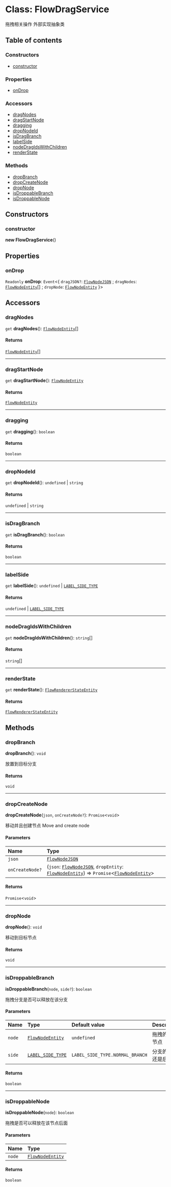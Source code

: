 # Class: FlowDragService

拖拽相关操作
外部实现抽象类

## Table of contents

### Constructors

* [constructor](/auto-docs/document/classes/FlowDragService.md#constructor)

### Properties

* [onDrop](/auto-docs/document/classes/FlowDragService.md#ondrop)

### Accessors

* [dragNodes](/auto-docs/document/classes/FlowDragService.md#dragnodes)
* [dragStartNode](/auto-docs/document/classes/FlowDragService.md#dragstartnode)
* [dragging](/auto-docs/document/classes/FlowDragService.md#dragging)
* [dropNodeId](/auto-docs/document/classes/FlowDragService.md#dropnodeid)
* [isDragBranch](/auto-docs/document/classes/FlowDragService.md#isdragbranch)
* [labelSide](/auto-docs/document/classes/FlowDragService.md#labelside)
* [nodeDragIdsWithChildren](/auto-docs/document/classes/FlowDragService.md#nodedragidswithchildren)
* [renderState](/auto-docs/document/classes/FlowDragService.md#renderstate)

### Methods

* [dropBranch](/auto-docs/document/classes/FlowDragService.md#dropbranch)
* [dropCreateNode](/auto-docs/document/classes/FlowDragService.md#dropcreatenode)
* [dropNode](/auto-docs/document/classes/FlowDragService.md#dropnode)
* [isDroppableBranch](/auto-docs/document/classes/FlowDragService.md#isdroppablebranch)
* [isDroppableNode](/auto-docs/document/classes/FlowDragService.md#isdroppablenode)

## Constructors

### constructor

**new FlowDragService**()

## Properties

### onDrop

`Readonly` **onDrop**: `Event`<{ `dragJSON?`: [`FlowNodeJSON`](/auto-docs/document/interfaces/FlowNodeJSON.md) ; `dragNodes`: [`FlowNodeEntity`](/auto-docs/document/classes/FlowNodeEntity-1.md)\[] ; `dropNode`: [`FlowNodeEntity`](/auto-docs/document/classes/FlowNodeEntity-1.md)  }>

## Accessors

### dragNodes

`get` **dragNodes**(): [`FlowNodeEntity`](/auto-docs/document/classes/FlowNodeEntity-1.md)\[]

#### Returns

[`FlowNodeEntity`](/auto-docs/document/classes/FlowNodeEntity-1.md)\[]

***

### dragStartNode

`get` **dragStartNode**(): [`FlowNodeEntity`](/auto-docs/document/classes/FlowNodeEntity-1.md)

#### Returns

[`FlowNodeEntity`](/auto-docs/document/classes/FlowNodeEntity-1.md)

***

### dragging

`get` **dragging**(): `boolean`

#### Returns

`boolean`

***

### dropNodeId

`get` **dropNodeId**(): `undefined` | `string`

#### Returns

`undefined` | `string`

***

### isDragBranch

`get` **isDragBranch**(): `boolean`

#### Returns

`boolean`

***

### labelSide

`get` **labelSide**(): `undefined` | [`LABEL_SIDE_TYPE`](/auto-docs/document/enums/LABEL_SIDE_TYPE.md)

#### Returns

`undefined` | [`LABEL_SIDE_TYPE`](/auto-docs/document/enums/LABEL_SIDE_TYPE.md)

***

### nodeDragIdsWithChildren

`get` **nodeDragIdsWithChildren**(): `string`\[]

#### Returns

`string`\[]

***

### renderState

`get` **renderState**(): [`FlowRendererStateEntity`](/auto-docs/document/classes/FlowRendererStateEntity.md)

#### Returns

[`FlowRendererStateEntity`](/auto-docs/document/classes/FlowRendererStateEntity.md)

## Methods

### dropBranch

**dropBranch**(): `void`

放置到目标分支

#### Returns

`void`

***

### dropCreateNode

**dropCreateNode**(`json`, `onCreateNode?`): `Promise`<`void`>

移动并且创建节点
Move and create node

#### Parameters

| Name | Type |
| :------ | :------ |
| `json` | [`FlowNodeJSON`](/auto-docs/document/interfaces/FlowNodeJSON.md) |
| `onCreateNode?` | (`json`: [`FlowNodeJSON`](/auto-docs/document/interfaces/FlowNodeJSON.md), `dropEntity`: [`FlowNodeEntity`](/auto-docs/document/classes/FlowNodeEntity-1.md)) => `Promise`<[`FlowNodeEntity`](/auto-docs/document/classes/FlowNodeEntity-1.md)> |

#### Returns

`Promise`<`void`>

***

### dropNode

**dropNode**(): `void`

移动到目标节点

#### Returns

`void`

***

### isDroppableBranch

**isDroppableBranch**(`node`, `side?`): `boolean`

拖拽分支是否可以释放在该分支

#### Parameters

| Name | Type | Default value | Description |
| :------ | :------ | :------ | :------ |
| `node` | [`FlowNodeEntity`](/auto-docs/document/classes/FlowNodeEntity-1.md) | `undefined` | 拖拽的分支节点 |
| `side` | [`LABEL_SIDE_TYPE`](/auto-docs/document/enums/LABEL_SIDE_TYPE.md) | `LABEL_SIDE_TYPE.NORMAL_BRANCH` | 分支的前面还是后面 |

#### Returns

`boolean`

***

### isDroppableNode

**isDroppableNode**(`node`): `boolean`

拖拽是否可以释放在该节点后面

#### Parameters

| Name | Type |
| :------ | :------ |
| `node` | [`FlowNodeEntity`](/auto-docs/document/classes/FlowNodeEntity-1.md) |

#### Returns

`boolean`
